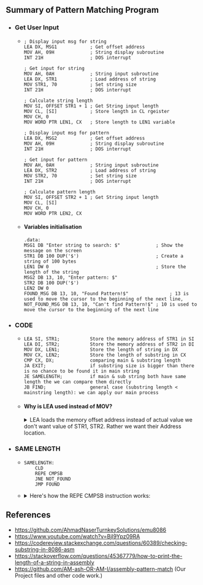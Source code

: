 ## Summary of Pattern Matching Program
- ### Get User Input
  - ```assembly
    ; Display input msg for string     
    LEA DX, MSG1            ; Get offset address
    MOV AH, 09H             ; String display subroutine
    INT 21H                 ; DOS interrupt
    
    ; Get input for string  
    MOV AH, 0AH             ; String input subroutine
    LEA DX, STR1            ; Load address of string
    MOV STR1, 70            ; Set string size
    INT 21H                 ; DOS interrupt
    
    ; Calculate string length
    MOV SI, OFFSET STR1 + 1 ; Get String input length
    MOV CL, [SI]            ; Store length in CL rgeister
    MOV CH, 0
    MOV WORD PTR LEN1, CX   ; Store length to LEN1 variable
    
    ; Display input msg for pattern             
    LEA DX, MSG2            ; Get offset address
    MOV AH, 09H             ; String display subroutine
    INT 21H                 ; DOS interrupt
    
    ; Get input for pattern
    MOV AH, 0AH             ; String input subroutine
    LEA DX, STR2            ; Load address of string
    MOV STR2, 70            ; Set string size
    INT 21H                 ; DOS interrupt   
    
    ; Calculate pattern length
    MOV SI, OFFSET STR2 + 1 ; Get String input length
    MOV CL, [SI]
    MOV CH, 0
    MOV WORD PTR LEN2, CX
    ```
  - #### Variables initialisation
    ```assembly
    .data:
    MSG1 DB "Enter string to search: $"             ; Show the message on the screen
    STR1 DB 100 DUP('$')                            ; Create a string of 100 bytes
    LEN1 DW 0                                       ; Store the length of the string
    MSG2 DB 13, 10, "Enter pattern: $"              
    STR2 DB 100 DUP('$')                            
    LEN2 DW 0 
    FOUND_MSG DB 13, 10, "Found Pattern!$"               ; 13 is used to move the cursor to the beginning of the next line,
    NOT_FOUND_MSG DB 13, 10, "Can't find Pattern!$" ; 10 is used to move the cursor to the beginning of the next line 
    ```

- ### CODE
  - ```assembly
    LEA SI, STR1;           Store the memory address of STR1 in SI
    LEA DI, STR2;           Store the memory address of STR2 in DI
    MOV DX, LEN1;           Store the length of string in DX
    MOV CX, LEN2;           Store the length of substring in CX
    CMP CX, DX;             comparing main & substring length
    JA EXIT;                if substring size is bigger than there is no chance to be found it in main string
    JE SAMELENGTH;          if main & sub string both have same length the we can compare them directly
    JB FIND;                general case (substring length < mainstring length): we can apply our main process  
    ```
  - #### Why is LEA used instead of MOV?
    <details>
      <summary>LEA loads the memory offset address instead of actual value we don't want value of STR1, STR2. Rather we want their Address location.</summary>
    In the given code snippet, the LEA instruction is used to load the effective address of a memory operand into a register. Let's examine the lines: 

    ```assembly
    LEA SI, STR1
    LEA DI, STR2
    ```
    Here, LEA SI, STR1 loads the effective address of the STR1 variable into the SI register, and LEA DI, STR2 loads the effective address of the STR2 variable into the DI register.

    The LEA (Load Effective Address) instruction is commonly used to calculate and load the offset of a memory operand into a register without actually dereferencing or accessing the memory location. It allows us to perform arithmetic operations on the address of a variable and store the resulting address in a register.

    In this case, LEA is used instead of MOV because we want to load the addresses of the strings STR1 and STR2, not their values. Using MOV with the immediate mode (MOV SI, OFFSET STR1) would result in loading the actual value of STR1 into the SI register rather than its address.

    By loading the addresses of the strings into the SI and DI registers, they can be used as source (SI) and destination (DI) indices for string operations like string comparison, concatenation, or any other string manipulation tasks.
    </details>
- ### SAME LENGTH
  - ```assembly
    SAMELENGTH:
        CLD
        REPE CMPSB
        JNE NOT_FOUND
        JMP FOUND
    ```
  - <details>
    <summary>Here's how the REPE CMPSB instruction works:</summary>

    It compares the byte at [SI] with the byte at [DI] and sets the Zero Flag (ZF) if they are equal.

    If the ZF flag is set (i.e., the bytes are equal), it increments SI and DI to point to the next bytes in memory.

    It repeats steps 1 and 2 until the ZF flag is cleared (i.e., the bytes being compared are not equal) or the count in CX reaches zero.
    </details>

## References

- https://github.com/AhmadNaserTurnkeySolutions/emu8086
- https://www.youtube.com/watch?v=BjI9Ypz09RA
- https://codereview.stackexchange.com/questions/60389/checking-substring-in-8086-asm
- https://stackoverflow.com/questions/45367779/how-to-print-the-length-of-a-string-in-assembly
- https://github.com/AM-ash-OR-AM-I/assembly-pattern-match (Our Project files and other code work.)